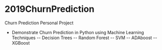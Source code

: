 # 2019ChurnPrediction
Churn Prediction Personal Project
- Demonstrate Churn Prediction in Python using Machine Learning Techniques
-- Decision Trees
-- Random Forest
-- SVM
-- ADAboost
-- XGBoost
